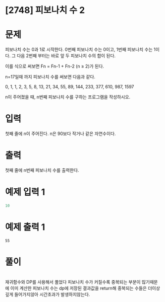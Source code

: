 # [2748] 피보나치 수 2 

# 문제
피보나치 수는 0과 1로 시작한다. 0번째 피보나치 수는 0이고, 1번째 피보나치 수는 1이다. 그 다음 2번째 부터는 바로 앞 두 피보나치 수의 합이 된다.

이를 식으로 써보면 Fn = Fn-1 + Fn-2 (n ≥ 2)가 된다.

n=17일때 까지 피보나치 수를 써보면 다음과 같다.

0, 1, 1, 2, 3, 5, 8, 13, 21, 34, 55, 89, 144, 233, 377, 610, 987, 1597

n이 주어졌을 때, n번째 피보나치 수를 구하는 프로그램을 작성하시오.
# 입력
첫째 줄에 n이 주어진다. n은 90보다 작거나 같은 자연수이다.
# 출력
첫째 줄에 n번째 피보나치 수를 출력한다.


# 예제 입력 1
```python
10

```  

# 예제 출력 1
```python1
55
```

# 풀이
<br>
재귀함수와 DP를 사용해서 풀었다 피보나치 수가 커질수록 중복되는 부분이 많기때문에 이미 계산한 피보나치 수는 dp에 저장된 결과값을 return해 중복되는 수들은 더이상 깊게 들어가지않아 시간초과가 발생하지않는다.
